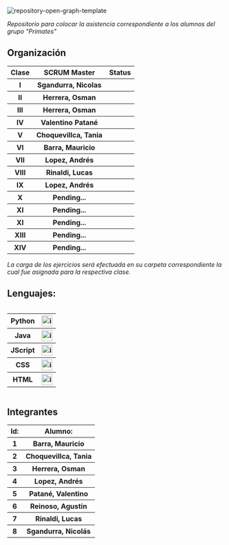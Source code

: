 ![repository-open-graph-template](https://user-images.githubusercontent.com/111594677/232668817-8e98b10a-384f-4730-a592-ff342a4272ca.png)

*Repositorio para colocar la asistencia correspondiente a los alumnos del grupo "Primates"*

## Organización
<table style="width: 100%; text-align: center;">
  <tr>
    <th>Clase</th>
    <th>SCRUM Master</th>
    <th>Status</th>
  </tr>
  <tr>
    <th>I</th>
    <th>Sgandurra, Nicolas</th>
    <th>  </th>
  </tr>
  <tr>
    <th>II</th>
    <th>Herrera, Osman</th>
    <th>  </th>
  </tr>
  <tr>
    <th>III</th>
    <th>Herrera, Osman</th>
    <th>  </th>
  </tr>
  <tr>
    <th>IV</th>
    <th>Valentino Patané</th>
    <th>  </th>
  </tr>
  <tr>
    <th>V</th>
    <th>Choquevillca, Tania</th>
    <th>  </th>
  </tr>
  <tr>
    <th>VI</th>
    <th>Barra, Mauricio</th>
    <th>  </th>
  </tr>
  <tr>
    <th>VII</th>
    <th>Lopez, Andrés</th>
    <th>  </th>
  </tr>
  <tr>
    <th>VIII</th>
    <th>Rinaldi, Lucas</th>
    <th>   </th>
  </tr>
  <tr>
    <th>IX</th>
    <th>Lopez, Andrés</th>
    <th>    </th>
  </tr>
  <tr>
    <th>X</th>
    <th>Pending...</th>
    <th>  </th>
  </tr>
  <tr>
    <th>XI</th>
    <th>Pending...</th>
    <th>    </th>
  </tr>
  <tr>
    <th>XI</th>
    <th>Pending...</th>
    <th>    </th>
  </tr>
  <tr>
    <th>XIII</th>
    <th> Pending... </th>
    <th>          </th>
  </tr>
  <tr>
    <th>XIV</th>
    <th> Pending... </th>
    <th>          </th>
  </tr>
</table>


*La carga de los ejercicios será efectuada en su carpeta correspondiente la cual fue asignada para la respectiva clase.*

## Lenguajes:

<div style="overflow-x: auto; overflow-y: hidden;">
  <table>
    <tr>
      <th>Python</th>
      <th> <img src="https://user-images.githubusercontent.com/111594677/232658922-1758a4c2-aeb5-4e1d-8a24-ed18d30e2265.png" alt="imagen" width="25"> </th>
    </tr>
    <tr>
      <th>Java</th>
      <th> <img src="https://user-images.githubusercontent.com/111594677/232658674-541d1ad3-6a9e-4dd3-87b7-32a153cd0753.png" alt="imagen" width="25"> </th>
    </tr>
    <tr>
      <th>JScript</th>
      <th> <img src="https://user-images.githubusercontent.com/111594677/232659377-a34daabe-5216-44b3-a4c6-02e880d21312.png" alt="imagen" width="25"> </th>
    </tr>
    <tr>
      <th>CSS</th>
      <th> <img src="https://github.com/CodeSystem2022/PrimatesCuartoSemestre/assets/111594677/4c2a0a3a-0661-4964-b4bd-47130fa304ee" alt="imagen" width="25"> </th>
    </tr>
    <tr>
      <th>HTML</th>
      <th> <img src="https://github.com/CodeSystem2022/PrimatesCuartoSemestre/assets/111594677/91f23856-6e06-4fb2-bc07-2e2ac0c73aff" alt="imagen" width="25"> </th>
    </tr>
  </table>
</div>

## Integrantes


  <table style="width: 100%; text-align: center;">
      <tr>
      <th>Id:</th>
      <th>Alumno:</th>
    </tr>
    <tr>
      <th>1</th>
      <th>Barra, Mauricio</th>
    </tr>
    <tr>
      <th>2</th>
      <th>Choquevillca, Tania</th>
    </tr>
    <tr>
      <th>3</th>
      <th>Herrera, Osman</th>
    </tr>
    <tr>
      <th>4</th>
      <th>Lopez, Andrés</th>
    </tr>
    <tr>
      <th>5</th>
      <th>Patané, Valentino</th>
    </tr>
    <tr>
      <th>6</th>
      <th>Reinoso, Agustín</th>
    </tr>
    <tr>
      <th>7</th>
      <th>Rinaldi, Lucas</th>
    </tr>
    <tr>
      <th>8</th>
      <th>Sgandurra, Nicolás</th>
    </tr>
  </table>




